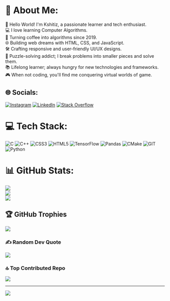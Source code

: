# 💫 About Me:
👋 Hello World! I'm Kshitiz, a passionate learner and tech enthusiast.<br>💻 I love learning Computer Algorithms.<br>🚀 Turning coffee into algorithms since 2019.<br>🌐 Building web dreams with HTML, CSS, and JavaScript.<br>🛠️ Crafting responsive and user-friendly UI/UX designs.<br>🧩 Puzzle-solving addict; I break problems into smaller pieces and solve them.<br>📚 Lifelong learner; always hungry for new technologies and frameworks.<br>🎮 When not coding, you'll find me conquering virtual worlds of game.


## 🌐 Socials:
[![Instagram](https://img.shields.io/badge/Instagram-%23E4405F.svg?logo=Instagram&logoColor=white)](https://instagram.com/loosey_0000) [![LinkedIn](https://img.shields.io/badge/LinkedIn-%230077B5.svg?logo=linkedin&logoColor=white)](https://linkedin.com/in/kshitiz-raj-paudyal-29b430215) [![Stack Overflow](https://img.shields.io/badge/-Stackoverflow-FE7A16?logo=stack-overflow&logoColor=white)](https://stackoverflow.com/users/19138468) 

# 💻 Tech Stack:
![C](https://img.shields.io/badge/c-%2300599C.svg?style=plastic&logo=c&logoColor=white) ![C++](https://img.shields.io/badge/c++-%2300599C.svg?style=plastic&logo=c%2B%2B&logoColor=white) ![CSS3](https://img.shields.io/badge/css3-%231572B6.svg?style=plastic&logo=css3&logoColor=white) ![HTML5](https://img.shields.io/badge/html5-%23E34F26.svg?style=plastic&logo=html5&logoColor=white) ![TensorFlow](https://img.shields.io/badge/TensorFlow-%23FF6F00.svg?style=plastic&logo=TensorFlow&logoColor=white) ![Pandas](https://img.shields.io/badge/pandas-%23150458.svg?style=plastic&logo=pandas&logoColor=white) ![CMake](https://img.shields.io/badge/CMake-%23008FBA.svg?style=plastic&logo=cmake&logoColor=white) ![GIT](https://img.shields.io/badge/Git-fc6d26?style=plastic&logo=git&logoColor=white) ![Python](https://img.shields.io/badge/python-3670A0?style=plastic&logo=python&logoColor=ffdd54)
# 📊 GitHub Stats:
![](https://github-readme-stats.vercel.app/api?username=Kshitiz726&theme=vue-dark&hide_border=false&include_all_commits=false&count_private=false)<br/>
![](https://github-readme-streak-stats.herokuapp.com/?user=Kshitiz726&theme=vue-dark&hide_border=false)<br/>
![](https://github-readme-stats.vercel.app/api/top-langs/?username=Kshitiz726&theme=vue-dark&hide_border=false&include_all_commits=false&count_private=false&layout=compact)

## 🏆 GitHub Trophies
![](https://github-profile-trophy.vercel.app/?username=Kshitiz726&theme=radical&no-frame=false&no-bg=true&margin-w=4)

### ✍️ Random Dev Quote
![](https://quotes-github-readme.vercel.app/api?type=horizontal&theme=radical)

### 🔝 Top Contributed Repo
![](https://github-contributor-stats.vercel.app/api?username=Kshitiz726&limit=5&theme=dark&combine_all_yearly_contributions=true)

---
[![](https://visitcount.itsvg.in/api?id=Kshitiz726&icon=0&color=0)](https://visitcount.itsvg.in)

<!-- Proudly created with GPRM ( https://gprm.itsvg.in ) -->
